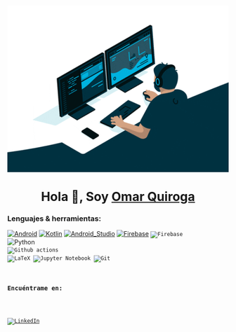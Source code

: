 
<img align="center" alt="GIF" src="https://raw.githubusercontent.com/yqz1280/yqz1280/master/code.gif" width="1024" height="380" style="max-width:100%;">


<h1 align="center">Hola 👋, Soy <a href=https://www.linkedin.com/in/omar-quiroga-6a757a1a9 target="_blank">Omar Quiroga </a></h1>

<h3>Lenguajes & herramientas:</h3>

[![Android](https://img.shields.io/badge/Android-3DDC84?style=for-the-badge&logo=android&logoColor=white&labelColor=101010)]()
[![Kotlin](https://img.shields.io/badge/Kotlin-0095D5?style=for-the-badge&logo=kotlin&logoColor=white&labelColor=101010)]()
[![Android_Studio](https://img.shields.io/badge/Android_Studio-3DDC84?style=for-the-badge&logo=android-studio&logoColor=white&labelColor=101010)]()
[![Firebase](https://img.shields.io/badge/Firebase-FFCA28?style=for-the-badge&logo=firebase&logoColor=white&labelColor=101010)]()
<code><img alt="Firebase" src="https://img.shields.io/badge/-Firebase-fcc603?style=flat-square&logo=firebase&logoColor=white"/></code>
</br>
![Python](https://img.shields.io/badge/python-3670A0?style=for-the-badge&logo=python&logoColor=ffdd54)
</br>
<code><img alt="Github actions" src="https://img.shields.io/badge/-Github_Actions-2088FF?style=flat-square&logo=github-actions&logoColor=white" />
![LaTeX](https://img.shields.io/badge/latex-%23008080.svg?style=for-the-badge&logo=latex&logoColor=white)
![Jupyter Notebook](https://img.shields.io/badge/jupyter-%23FA0F00.svg?style=for-the-badge&logo=jupyter&logoColor=white)
![Git](https://img.shields.io/badge/git-%23F05033.svg?style=for-the-badge&logo=git&logoColor=white)

<h3>Encuéntrame en:</h3>

[![LinkedIn](https://img.shields.io/badge/LinkedIn-Omar_Quiroga-0077B5?style=for-the-badge&logo=linkedin&logoColor=white&labelColor=101010)](https://www.linkedin.com/in/omar-quiroga-6a757a1a9)



